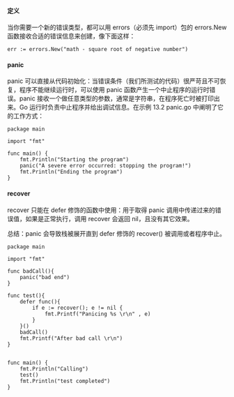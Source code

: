 
#### 定义
当你需要一个新的错误类型，都可以用 errors（必须先 import）包的 errors.New 函数接收合适的错误信息来创建，像下面这样：
```
err := errors.New("math - square root of negative number")

```

#### panic
panic 可以直接从代码初始化：当错误条件（我们所测试的代码）很严苛且不可恢复，程序不能继续运行时，可以使用 panic 函数产生一个中止程序的运行时错误。panic 接收一个做任意类型的参数，通常是字符串，在程序死亡时被打印出来。Go 运行时负责中止程序并给出调试信息。在示例 13.2 panic.go 中阐明了它的工作方式：
```
package main

import "fmt"

func main() {
    fmt.Println("Starting the program")
    panic("A severe error occurred: stopping the program!")
    fmt.Println("Ending the program")
}

```


#### recover 

recover 只能在 defer 修饰的函数中使用：用于取得 panic 调用中传递过来的错误值，如果是正常执行，调用 recover 会返回 nil，且没有其它效果。

总结：panic 会导致栈被展开直到 defer 修饰的 recover() 被调用或者程序中止。

```
package main

import "fmt"

func badCall(){
	panic("bad end")
}

func test(){
	defer func(){
		if e := recover(); e != nil {
			fmt.Printf("Panicing %s \r\n" , e)
		}
	}()
	badCall()
	fmt.Printf("After bad call \r\n")
}


func main() {
	fmt.Println("Calling")
	test()
	fmt.Println("test completed")
}


```








